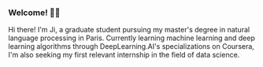 ### Welcome! 👋🏼

Hi there! I'm Ji, a graduate student pursuing my master's degree in natural language processing in Paris. Currently learning machine learning and deep learning algorithms through DeepLearning.AI's specializations on Coursera, I'm also seeking my first relevant internship in the field of data science.

<!--
**an-kei/an-kei** is a ✨ _special_ ✨ repository because its `README.md` (this file) appears on your GitHub profile.

Here are some ideas to get you started:

- 🔭 I’m currently working on ...
- 🌱 I’m currently learning ...
- 👯 I’m looking to collaborate on ...
- 🤔 I’m looking for help with ...
- 💬 Ask me about ...
- 📫 How to reach me: ...
- 😄 Pronouns: ...
- ⚡ Fun fact: ...
-->
